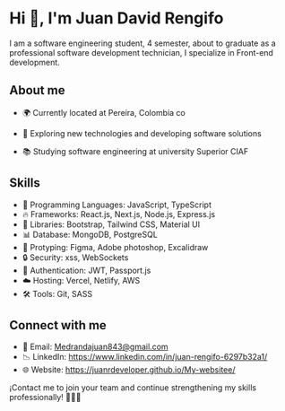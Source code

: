 # Hi 👋, I'm Juan David Rengifo 

I am a software engineering student, 4 semester, about to graduate as a professional software development technician, I specialize in Front-end development.


## About me

- 🌍 Currently located at Pereira, Colombia co</p>
- 🧐 Exploring new technologies and developing software solutions</p>
- 📚 Studying software engineering at university Superior CIAF</p>

## Skills

- 📌 Programming Languages: JavaScript, TypeScript
- 🔥 Frameworks: React.js, Next.js, Node.js, Express.js
- 🔋 Libraries: Bootstrap, Tailwind CSS, Material UI
- 📊 Database: MongoDB, PostgreSQL
- 🎨 Protyping: Figma, Adobe photoshop, Excalidraw
- 🔒 Security: xss, WebSockets
- 🔑 Authentication: JWT, Passport.js
- ☁️ Hosting: Vercel, Netlify, AWS
- 🛠️ Tools: Git, SASS


## Connect with me

- 📩 Email: Medrandajuan843@gmail.com
- 📉 LinkedIn: https://www.linkedin.com/in/juan-rengifo-6297b32a1/
- 🌐 Website: https://juanrdeveloper.github.io/My-websitee/

¡Contact me to join your team and continue strengthening my skills professionally! 👨🏽‍💻
    
 
 




